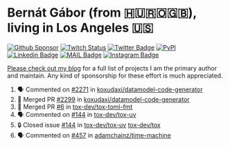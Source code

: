 # Bernát Gábor (from 🇭🇺🇷🇴🇬🇧), living in Los Angeles 🇺🇸

[![Github Sponsor](https://img.shields.io/static/v1?label=Sponsor&message=%E2%9D%A4&logo=GitHub&link=https://github.com/sponsors/gaborbernat&style=flat-square)](https://github.com/sponsors/gaborbernat)
[![Twitch Status](https://img.shields.io/twitch/status/gaborbernat?style=flat-square)](https://www.twitch.tv/gaborbernat)
[![Twitter Badge](https://img.shields.io/badge/-@gjbernat-1ca0f1?style=flat-square&labelColor=1ca0f1&logo=twitter&logoColor=white&link=https://twitter.com/gjbernat)](https://twitter.com/gjbernat)
[![PyPI](https://img.shields.io/badge/-gaborbernat-0073b7?style=flat-square&logo=Python&logoColor=white&link=https://pypi.org/user/gaborbernat/)](https://pypi.org/user/gaborbernat/)
[![Linkedin Badge](https://img.shields.io/badge/-gaborbernat-blue?style=flat-square&logo=Linkedin&logoColor=white&link=https://www.linkedin.com/in/gaborbernat/)](https://www.linkedin.com/in/gaborbernat/)
[![MAIL Badge](https://img.shields.io/badge/-gaborjbernat@gmail.com-c14438?style=flat-square&logo=Gmail&logoColor=white&link=mailto:gaborjbernat@gmail.com)](mailto:gaborjbernat@gmail.com)
[![Instagram Badge](https://img.shields.io/badge/-@gabor__bernat-845EC2?style=flat-square&labelColor=white&logo=Instagram&link=https://instagram.com/gabor_bernat/)](https://instagram.com/gabor_bernat)

[Please check out my blog](https://bernat.tech/about/) for a full list of projects I am the primary author and maintain.
Any kind of sponsorship for these effort is much appreciated.

<!--START_SECTION:activity-->

1. 🗣 Commented on [#2271](https://github.com/koxudaxi/datamodel-code-generator/pull/2271#issuecomment-2634815636) in [koxudaxi/datamodel-code-generator](https://github.com/koxudaxi/datamodel-code-generator)
2. 🎉 Merged PR [#2299](https://github.com/koxudaxi/datamodel-code-generator/pull/2299) in [koxudaxi/datamodel-code-generator](https://github.com/koxudaxi/datamodel-code-generator)
3. 🎉 Merged PR [#6](https://github.com/tox-dev/tox-toml-fmt/pull/6) in [tox-dev/tox-toml-fmt](https://github.com/tox-dev/tox-toml-fmt)
4. 🗣 Commented on [#144](https://github.com/tox-dev/tox-uv/issues/144#issuecomment-2634467515) in [tox-dev/tox-uv](https://github.com/tox-dev/tox-uv)
5. 🔒 Closed issue [#144](https://github.com/tox-dev/tox-uv/issues/144) in [tox-dev/tox-uv](https://github.com/tox-dev/tox-uv)
   [tox-dev/tox](https://github.com/tox-dev/tox)
5. 🗣 Commented on [#457](https://github.com/adamchainz/time-machine/pull/457#issuecomment-2197730644) in
[adamchainz/time-machine](https://github.com/adamchainz/time-machine)
<!--END_SECTION:activity-->
